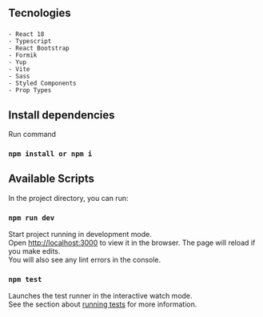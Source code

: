 ## Tecnologies

### 

    - React 18
    - Typescript
    - React Bootstrap
    - Formik
    - Yup
    - Vite
    - Sass
    - Styled Components
    - Prop Types


## Install dependencies
Run command 
### `npm install or npm i`

## Available Scripts

In the project directory, you can run:

### `npm run dev`

Start project running in development mode. <br /> Open [http://localhost:3000](http://localhost:3000) to view it in the browser.
The page will reload if you make edits.<br />
You will also see any lint errors in the console.

### `npm test`

Launches the test runner in the interactive watch mode.<br />
See the section about [running tests](https://facebook.github.io/create-react-app/docs/running-tests) for more information.
